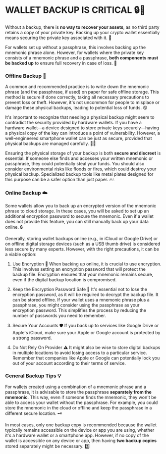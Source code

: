 # WALLET BACKUP IS CRITICAL 🔒💾

Without a backup, there is **no way to recover your assets**, as no third party retains a copy of your private key. Backing up your crypto wallet essentially means securing the private key associated with it. 🔑

For wallets set up without a passphrase, this involves backing up the mnemonic phrase alone. However, for wallets where the private key consists of a mnemonic phrase and a passphrase, **both components must be backed up** to ensure full recovery in case of loss. 📝

### Offline Backup 📄

A common and recommended practice is to write down the mnemonic phrase (and the passphrase, if used) on paper for safe offline storage. This method is secure if done correctly, taking all necessary precautions to prevent loss or theft. However, it's not uncommon for people to misplace or damage these physical backups, leading to potential loss of funds. 😰

It's important to recognize that needing a physical backup might seem to contradict the security provided by hardware wallets. If you have a hardware wallet—a device designed to store private keys securely—having a physical copy of the key can introduce a point of vulnerability. However, a well-engineered smartphone wallet can be just as secure, provided that physical backups are managed carefully. 📱🔐

Ensuring the physical storage of your backup is both **secure and discreet** is essential. If someone else finds and accesses your written mnemonic or passphrase, they could potentially steal your funds. You should also consider environmental risks like floods or fires, which could destroy your physical backup. Specialized backup tools like metal plates designed for this purpose can be a safer option than just paper. 🔥💧

### Online Backup ☁️

Some wallets allow you to back up an encrypted version of the mnemonic phrase to cloud storage. In these cases, you will be asked to set up an additional encryption password to secure the mnemonic. Even if a wallet does not provide this feature, you can still manually back up your data online. 🔒

Generally, storing wallet backups online (e.g., in iCloud or Google Drive) or on offline digital storage devices (such as a USB thumb drive) is considered less secure by many experts. However, with the right precautions, it can be a viable option:

1) Use Encryption 🔐
   When backing up online, it is crucial to use encryption. This involves setting an encryption password that will protect the backup file. Encryption ensures that your mnemonic remains secure, even if the digital backup location is compromised.


2) Keep the Encryption Password Safe 🔑
   It's essential not to lose the encryption password, as it will be required to decrypt the backup file. It can be stored offline. If your wallet uses a mnemonic phrase plus a passphrase, you might consider using the passphrase as your encryption password. This simplifies the process by reducing the number of passwords you need to remember.


3) Secure Your Accounts 🛡️
   If you back up to services like Google Drive or Apple's iCloud, make sure your Apple or Google account is protected by a strong password.


4) Do Not Rely On Provider ⚠️
   It might also be wise to store digital backups in multiple locations to avoid losing access to a particular service. Remember that companies like Apple or Google can potentially lock you out of your account according to their terms of service.

### General Backup Tips 💡

For wallets created using a combination of a mnemonic phrase and a passphrase, it is advisable to store the passphrase **separately from the mnemonic**. This way, even if someone finds the mnemonic, they won't be able to access your wallet without the passphrase. For example, you could store the mnemonic in the cloud or offline and keep the passphrase in a different secure location. 🗝️

In most cases, only one backup copy is recommended because the wallet typically remains accessible on the device or app you are using, whether it's a hardware wallet or a smartphone app. However, if no copy of the wallet is accessible on any device or app, then having **two backup copies** stored separately might be necessary. 2️⃣